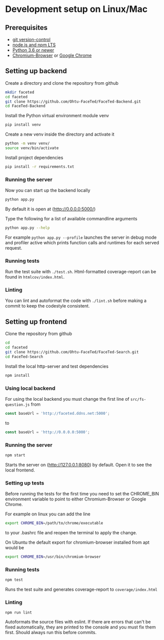 # Development setup on Linux/Mac

## Prerequisites
* [git version-control](https://git-scm.com/)
* [node.js and npm LTS](https://nodejs.org/en/)
* [Python 3.6 or newer](https://www.python.org/downloads/)
* [Chromium-Browser](https://www.chromium.org/getting-involved/download-chromium) or [Google Chrome](https://www.google.com/chrome/browser/desktop/index.html)

## Setting up backend
Create a directory and clone the repository from github
```bash
mkdir faceted
cd faceted
git clone https://github.com/Ohtu-FaceTed/FaceTed-Backend.git
cd FaceTed-Backend
```
Install the Python virtual environment module venv
```bash
pip install venv
```
Create a new venv inside the directory and activate it
```bash
python -m venv venv/
source venv/bin/activate
```
Install project dependencies
```bash
pip install -r requirements.txt
```
### Running the server
Now you can start up the backend locally
```bash
python app.py
```
By default it is open at (http://0.0.0.0:5000/)

Type the following for a list of available commandline arguments
```bash
python app.py --help
```

For example `python app.py --profile` launches the server in debug mode and profiler active which prints function calls and runtimes for each served request.
### Running tests
Run the test suite with `./test.sh`. Html-formatted coverage-report can be found in `htmlcov/index.html`.
### Linting
You can lint and autoformat the code with `./lint.sh` before making a commit to keep the codestyle consistent.

## Setting up frontend
Clone the repository from github
```bash
cd
cd faceted
git clone https://github.com/Ohtu-FaceTed/FaceTed-Search.git
cd FaceTed-Search
```
Install the local http-server and test dependencies
```bash
npm install
```
### Using local backend
For using the local backend you must change the first line of `src/fs-question.js` from
```javascript
const baseUrl = 'http://faceted.ddns.net:5000';
```
to
```javascript
const baseUrl = 'http://0.0.0.0:5000';
```
### Running the server
```bash
npm start
```
Starts the server on (http://127.0.0.1:8080) by default. Open it to see the local frontend.
### Setting up tests
Before running the tests for the first time you need to set the CHROME_BIN environment variable to point to either Chromium-Browser or Google Chrome.

For example on linux you can add the line
```bash
export CHROME_BIN=/path/to/chrome/executable
```
to your .bashrc file and reopen the terminal to apply the change.

On Ubuntu the default export for chromium-browser installed from apt would be
```bash
export CHROME_BIN=/usr/bin/chromium-browser
```
### Running tests
```bash
npm test
```
Runs the test suite and generates coverage-report to `coverage/index.html`
### Linting
```
npm run lint
```
Autoformats the source files with eslint. If there are errors that can't be fixed automatically, they are printed to the console and you must fix them first. Should always run this before commits.

